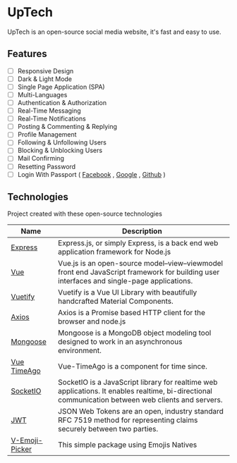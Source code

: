 # UpTech

UpTech is an open-source social media website, it's fast and easy to use.

## Features 
- [ ] Responsive Design
- [ ] Dark & Light Mode
- [ ] Single Page Application (SPA)
- [ ] Multi-Languages
- [ ] Authentication & Authorization
- [ ] Real-Time Messaging
- [ ] Real-Time Notifications
- [ ] Posting & Commenting & Replying
- [ ] Profile Management
- [ ] Following & Unfollowing Users
- [ ] Blocking & Unblocking Users
- [ ] Mail Confirming
- [ ] Resetting Password
- [ ] Login With Passport ( [Facebook](https://www.facebook.com/) , [Google](https://www.google.com/) , [Github](http://github.com/) )

## Technologies
Project created with these open-source technologies

Name | Description
---- | -----------
[Express](https://github.com/expressjs/express) | Express.js, or simply Express, is a back end web application framework for Node.js
[Vue](https://github.com/vuejs/vue) | Vue.js is an open-source model–view–viewmodel front end JavaScript framework for building user interfaces and single-page applications.
[Vuetify](https://github.com/vuetifyjs/vuetify) | Vuetify is a Vue UI Library with beautifully handcrafted Material Components.
[Axios](https://github.com/axios/axios) | Axios is  a Promise based HTTP client for the browser and node.js
[Mongoose](https://github.com/Automattic/mongoose)| Mongoose is a MongoDB object modeling tool designed to work in an asynchronous environment. 
[Vue TimeAgo](https://github.com/egoist/vue-timeago)| Vue-TimeAgo is a component for time since.
[SocketIO](https://github.com/socketio/socket.io) | SocketIO is a JavaScript library for realtime web applications. It enables realtime, bi-directional communication between web clients and servers.
[JWT](https://github.com/auth0/node-jsonwebtoken)| JSON Web Tokens are an open, industry standard RFC 7519 method for representing claims securely between two parties.
[V-Emoji-Picker](https://github.com/joaoeudes7/V-Emoji-Picker) | This simple package using Emojis Natives
 
<!-- * [Redis]() -->
<!-- * []() -->



